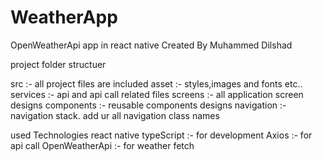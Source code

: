 # WeatherApp
OpenWeatherApi app in react native
Created By Muhammed Dilshad

project folder structuer

src :- all project files are included
asset :- styles,images and fonts etc..
services :- api and api call related files
screens :- all application screen designs
components :- reusable components designs
navigation :- navigation stack. add ur all navigation class names

used Technologies
react native
typeScript :- for development
Axios :- for api call
OpenWeatherApi :- for weather fetch




